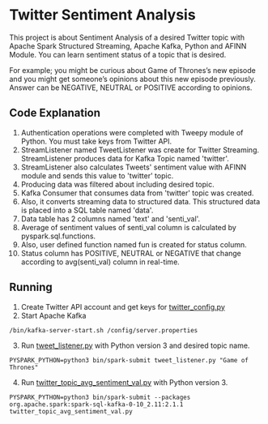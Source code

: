 # Twitter Sentiment Analysis

This project is about Sentiment Analysis of a desired Twitter topic with Apache Spark Structured Streaming, Apache Kafka, Python and AFINN Module. You can learn sentiment status of a topic that is desired.

For example; you might be curious about Game of Thrones’s new episode and you might get someone’s opinions about this new episode previously. Answer can be NEGATIVE, NEUTRAL or POSITIVE according to opinions.

## Code Explanation

1. Authentication operations were completed with Tweepy module of Python. You must take keys from Twitter API.
2. StreamListener named TweetListener was create for Twitter Streaming. StreamListener produces data for Kafka Topic named 'twitter'.
3. StreamListener also calculates Tweets' sentiment value with AFINN module and sends this value to 'twitter' topic.
4. Producing data was filtered about including desired topic.
5. Kafka Consumer that consumes data from 'twitter' topic was created.
6. Also, it converts streaming data to structured data. This structured data is placed into a SQL table named 'data'.
7. Data table has 2 columns named 'text' and 'senti_val'.
8. Average of sentiment values of senti_val column is calculated by pyspark.sql.functions.
9. Also, user defined function named fun is created for status column.
10. Status column has POSITIVE, NEUTRAL or NEGATIVE that change according to avg(senti_val) column in real-time.

## Running

1. Create Twitter API account and get keys for [twitter_config.py](https://github.com/kaantas/spark-twitter-sentiment-analysis/blob/master/twitter_config.py)
2. Start Apache Kafka
```
/bin/kafka-server-start.sh /config/server.properties
```
3. Run [tweet_listener.py](https://github.com/kaantas/spark-twitter-sentiment-analysis/blob/master/tweet_listener.py) with Python version 3 and desired topic name. <br>
```
PYSPARK_PYTHON=python3 bin/spark-submit tweet_listener.py "Game of Thrones"
```
4. Run [twitter_topic_avg_sentiment_val.py](https://github.com/kaantas/spark-twitter-sentiment-analysis/blob/master/twitter_topic_avg_sentiment_val.py) with Python version 3.
```
PYSPARK_PYTHON=python3 bin/spark-submit --packages org.apache.spark:spark-sql-kafka-0-10_2.11:2.1.1 twitter_topic_avg_sentiment_val.py
```
